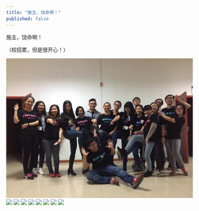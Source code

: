 ```yaml
---
title: "施主，饶命啊！"
published: false
---
```

施主，饶命啊！

（校招累，但是很开心！）

![](./1.jpg)
![](./2.jpg)
![](./3.jpg)
![](./4.jpg)
![](./5.jpg)
![](./6.jpg)
![](./7.jpg)
![](./8.jpg)
![](./9.jpg)
